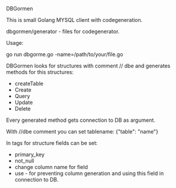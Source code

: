 DBGormen

This is small Golang MYSQL client with codegeneration. 

dbgormen/generator - files for codegenerator. 

Usage:

go run dbgorme.go -name=/path/to/your/file.go

DBGormen looks for structures with comment // dbe and generates methods for this structures:

- createTable
- Create
- Query
- Update
- Delete

Every generated method gets connection to DB as argument.

With //dbe comment you can set tablename: {"table": "name"}

In tags for structure fields can be set:

- primary_key
- not_null
- change column name for field
- use - for preventing column generation and using this field in connection to DB.